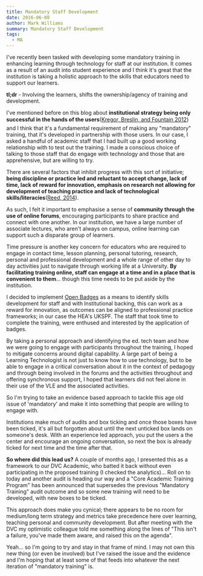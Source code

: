 ```yaml
---
title: Mandatory Staff Development
date: 2016-06-08
author: Mark Williams
summary: Mandatory Staff Development
tags: 
  - MA
---
```

I've recently been tasked with developing some mandatory training in enhancing learning through technology for staff at our institution. It comes as a result of an audit into student experience and I think it's great that the institution is taking a holistic approach to the skills that educators need to support our learners.

**tl;dr** \- Involving the learners, shifts the ownership/agency of training and development.

I've mentioned before on this blog about **institutional strategy being only successful in the hands of the users**([Kregor, Breslin, and Fountain 2012](http://ajet.org.au/index.php/AJET/article/viewFile/777/70)) and I think that it's a fundamental requirement of making any "mandatory" training, that it's developed in partnership with those users. In our case, I asked a handful of academic staff that I had built up a good working relationship with to test out the training. I made a conscious choice of talking to those staff that do engage with technology and those that are apprehensive, but are willing to try.

There are several factors that inhibit progress with this sort of initiative; **being discipline or practice led and reluctant to accept change, lack of time, lack of reward for innovation, emphasis on research not allowing for development of teaching practice and lack of technological skills/literacies**([Reed, 2014](http://www.researchinlearningtechnology.net/index.php/rlt/article/view/22770)).

As such, I felt it important to emphasise a sense of **community through the use of online forums**, encouraging participants to share practice and connect with one another. In our institution, we have a large number of associate lectures, who aren't always on campus, online learning can support such a disparate group of learners.

Time pressure is another key concern for educators who are required to engage in contact time, lesson planning, personal tutoring, research, personal and professional development and a whole range of other day to day activities just to navigate through working life at a University. **By facilitating training online, staff can engage at a time and in a place that is convenient to them**... though this time needs to be put aside by the institution.

I decided to implement [Open Badges](openbadges.org) as a means to identify skills development for staff and with Institutional backing, this can work as a reward for innovation, as outcomes can be aligned to professional practice frameworks; in our case the HEA's UKSPF. The staff that took time to complete the training, were enthused and interested by the application of badges.

By taking a personal approach and identifying the ed. tech team and how we were going to engage with participants throughout the training, I hoped to mitigate concerns around digital capability. A large part of being a Learning Technologist is not just to know how to use technology, but to be able to engage in a critical conversation about it in the context of pedagogy and through being involved in the forums and the activities throughout and offering synchronous support, I hoped that learners did not feel alone in their use of the VLE and the associated activities.

So I'm trying to take an evidence based approach to tackle this age old issue of 'mandatory' and make it into something that people are willing to engage with.

Institutions make much of audits and box ticking and once those boxes have been ticked, it's all but forgotten about until the next unticked box lands on someone's desk. With an experience led approach, you put the users a the center and encourage an ongoing conversation, so next the box is already ticked for next time and the time after that.

**So where did this lead us?** A couple of months ago, I presented this as a framework to our DVC Academic, who batted it back without even participating in the proposed training (I checked the analytics)... Roll on to today and another audit is heading our way and a "Core Academic Training Program" has been announced that supersedes the previous "Mandatory Training" audit outcome and so some new training will need to be developed, with new boxes to be ticked.

This approach does make you cynical; there appears to be no room for medium/long term strategy and metrics take precedence here over learning, teaching personal and community development. But after meeting with the DVC my optimistic colleague told me something along the lines of "This isn't a failure, you've made them aware, and raised this on the agenda".

Yeah... so I'm going to try and stay in that frame of mind. I may not own this new thing (or even be involved) but I've raised the issue and the evidence and I'm hoping that at least some of that feeds into whatever the next iteration of "mandatory training" is.
